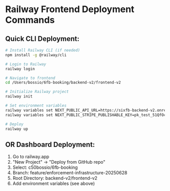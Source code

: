 # Railway Frontend Deployment Commands

## Quick CLI Deployment:

```bash
# Install Railway CLI (if needed)
npm install -g @railway/cli

# Login to Railway
railway login

# Navigate to frontend
cd /Users/bossio/6fb-booking/backend-v2/frontend-v2

# Initialize Railway project
railway init

# Set environment variables
railway variables set NEXT_PUBLIC_API_URL=https://sixfb-backend-v2.onrender.com
railway variables set NEXT_PUBLIC_STRIPE_PUBLISHABLE_KEY=pk_test_51QfOczDWCqEI9fQLWOGPmgLKx6k0wN4KYmh7e5J9bQe3zcEDEQRnfEkWbVt4pqcqT3UrBWj6YOI09IpfF5DfUNzQ00HbKgR6HE

# Deploy
railway up
```

## OR Dashboard Deployment:

1. Go to railway.app
2. "New Project" → "Deploy from GitHub repo"
3. Select: c50bossio/6fb-booking
4. Branch: feature/enforcement-infrastructure-20250628
5. Root Directory: backend-v2/frontend-v2
6. Add environment variables (see above)